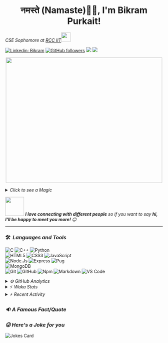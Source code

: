 <h1 align="center">नमस्ते (Namaste)🙏🏻, I'm Bikram Purkait! </h1>

<p><em>CSE Sophomore at <a href="https://www.rcciit.org/">RCC IIT</a><img src="https://media.giphy.com/media/WUlplcMpOCEmTGBtBW/giphy.gif" width="30"> 
</em></p>

[![Linkedin: Bikram](https://img.shields.io/badge/-bikram-blue?style=flat-square&logo=Linkedin&logoColor=white&link=https://www.linkedin.com/in/bikram-purkait-5463861a8/)](https://www.linkedin.com/in/bikram-purkait-5463861a8/)
[![GitHub followers](https://img.shields.io/github/followers/IamBikramPurkait?label=Follow&style=social)](https://github.com/IamBikramPurkait)
![](https://komarev.com/ghpvc/?username=IamBikramPurkait&color=blueviolet&style=flat)
<a href="mailto:bkrmprkt@gmail.com"><img src="https://img.shields.io/badge/-bikram-D14836?style=flat&logo=Gmail&logoColor=white"/></a>

<p align="center">
  <img width="500" height="400" src="https://cdn.dribbble.com/users/1059583/screenshots/4171367/coding-freak.gif">
</p>

<details>
<summary><em>Click to see a Magic</em></summary>

⏳ **Year Progress** { ██████████████████████████▁▁▁▁ } 87.14 % as on ⏰ 15-11-2023.

</details>

<img src="https://media.giphy.com/media/LnQjpWaON8nhr21vNW/giphy.gif" width="60"> <em><b>I love connecting with different people</b> so if you want to say <b>hi, I'll be happy to meet you more! </b> 😊</em>

***

### 🛠 &nbsp;<em>Languages and Tools</em>

![C](https://img.shields.io/badge/C-00599C?style=for-the-badge&logo=c&logoColor=white)
![C++](https://img.shields.io/badge/C%2B%2B-00599C?style=for-the-badge&logo=c%2B%2B&logoColor=white)
![Python](http://img.shields.io/badge/-Python-3776AB?style=for-the-badge&logo=python&logoColor=ffffff)
<br>
![HTML5](https://img.shields.io/badge/-HTML5-%23E44D27?style=for-the-badge&logo=html5&logoColor=ffffff)
![CSS3](https://img.shields.io/badge/-CSS3-%231572B6?style=for-the-badge&logo=css3)
![JavaScript](https://img.shields.io/badge/-JavaScript-%23F7DF1C?style=for-the-badge&logo=javascript&logoColor=000000&labelColor=%23F7DF1C&color=%23FFCE5A)
<br>
![Node.Js](https://img.shields.io/badge/-Node.js-%23E44D27?style=for-the-badge&logo=Node.js&logoColor=ffffff)
![Express](https://img.shields.io/badge/-Express-%231572B6?style=for-the-badge&logo=Express)
![Pug](https://img.shields.io/badge/-pug-%23F7DF1C?style=for-the-badge&logo=pug&logoColor=000000&labelColor=%23F7DF1C&color=%23FFCE5A)
<br>
![MongoDB](https://img.shields.io/badge/MongoDB-4EA94B?style=for-the-badge&logo=mongodb&logoColor=white)
<br>
![Git](https://img.shields.io/badge/-Git-%23F05032?style=for-the-badge&logo=git&logoColor=%23ffffff)
![GitHub](https://img.shields.io/badge/-GitHub-181717?style=for-the-badge&logo=github)
![Npm](https://img.shields.io/badge/-npm-CB3837?style=for-the-badge&logo=npm)
![Markdown](https://img.shields.io/badge/Markdown-000000?style=for-the-badge&logo=markdown&logoColor=white)
![VS Code](http://img.shields.io/badge/-VS%20Code-007ACC?style=for-the-badge&logo=visual-studio-code&logoColor=ffffff)
<br>

<details><summary><em>⚙ GitHub Analytics</em></summary>
<br>
<p align="center">
<a href="https://github.com/IamBikramPurkait">

![Bikram's GitHub Stats](https://github-readme-stats.vercel.app/api?username=IamBikramPurkait&theme=chartreuse-dark&show_icons=true&include_all_commits=true&count_private=true)
<img height="180em" src="https://github-readme-stats-eight-theta.vercel.app/api/top-langs/?username=IamBikramPurkait&layout=compact&langs_count=12&theme=chartreuse-dark"/>
[![GitHub Streak](http://github-readme-streak-stats.herokuapp.com?user=IamBikramPurkait&theme=chartreuse-dark)](https://git.io/streak-stats)
</a>
</p>
</details>

<details>
<summary>⚡ <em>Waka Stats</em></summary>

<!--START_SECTION:waka-->
<!--END_SECTION:waka-->

</details>

<details>
<summary>⚡ <em>Recent Activity</em></summary>

<!--START_SECTION:activity-->
<!--END_SECTION:activity-->

</details>

### <em>🔉 A Famous Fact/Quote</em>
<!--STARTS_HERE_QUOTE_README-->
<!--ENDS_HERE_QUOTE_README-->


### <em>😜 Here's a Joke for you</em>
![Jokes Card](https://readme-jokes.vercel.app/api)


